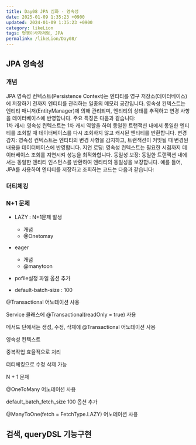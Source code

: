 ```yaml
---
title: Day08 JPA 심화 - 영속성
date: 2025-01-09 1:35:23 +0900
updated: 2024-01-09 1:35:23 +0900
category: likeLion
tags: 멋쟁이사자처럼, JPA
permalink: /likeLion/Day08/
---
```


## JPA 영속성
### 개념
JPA 영속성 컨텍스트(Persistence Context)는 엔티티를 영구 저장소(데이터베이스)에 저장하기 전까지 엔티티를 관리하는 일종의 메모리 공간입니다. 영속성 컨텍스트는 엔티티 매니저(EntityManager)에 의해 관리되며, 엔티티의 상태를 추적하고 변경 사항을 데이터베이스에 반영합니다.  주요 특징은 다음과 같습니다:  
1차 캐시: 영속성 컨텍스트는 1차 캐시 역할을 하여 동일한 트랜잭션 내에서 동일한 엔티티를 조회할 때 데이터베이스를 다시 조회하지 않고 캐시된 엔티티를 반환합니다.
변경 감지: 영속성 컨텍스트는 엔티티의 변경 사항을 감지하고, 트랜잭션이 커밋될 때 변경된 내용을 데이터베이스에 반영합니다.
지연 로딩: 영속성 컨텍스트는 필요한 시점까지 데이터베이스 조회를 지연시켜 성능을 최적화합니다.
동일성 보장: 동일한 트랜잭션 내에서는 동일한 엔티티 인스턴스를 반환하여 엔티티의 동일성을 보장합니다.
예를 들어, JPA를 사용하여 엔티티를 저장하고 조회하는 코드는 다음과 같습니다:

### 더티체킹
### N+1 문제
- LAZY : N+1문제 발생
  - 개념
  - @Onetomay
- eager 
  - 개념
  - @manytoon

- pofile설정 파일 옵션 추가 
- default-batch-size : 100 

@Transactional 어노테이션 사용

Service 클래스에 @Transactional(readOnly = true) 사용

메서드 단에서는 생성, 수정, 삭제에 @Transactional 어노테이션 사용

영속성 컨텍스트

중복작업 효율적으로 처리

더티체킹으로 수정 삭제 가능

N + 1 문제

@OneToMany 어노테이션 사용

default_batch_fetch_size 100 옵션 추가

@ManyToOne(fetch = FetchType.LAZY) 어노테이션 사용


## 검색, queryDSL 기능구현
